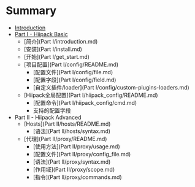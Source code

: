 # Summary

* [Introduction](README.md)
* [Part I - Hiipack Basic](part-i---hiipack-basic.md)
    * [简介](Part I/introduction.md)
    * [安装](Part I/install.md)
    * [开始](Part I/get_start.md)
    * [项目配置](Part I/config/README.md)
        * [配置文件](Part I/config/file.md)
        * [配置字段](Part I/config/field.md)
        * [自定义插件\/loader](Part I/config/custom-plugins-loaders.md)
    * [Hiipack全局配置](Part I/hiipack_config/README.md)
        * [配置命令](Part I/hiipack_config/cmd.md)
        * 支持的配置字段
* Part II - Hiipack Advanced
    * [Hosts](Part II/hosts/README.md)
        * [语法](Part II/hosts/syntax.md)
    * [代理](Part II/proxy/README.md)
        * [使用方法](Part II/proxy/usage.md)
        * [配置文件](Part II/proxy/config_file.md)
        * [语法](Part II/proxy/syntax.md)
        * [作用域](Part II/proxy/scope.md)
        * [指令](Part II/proxy/commands.md)

